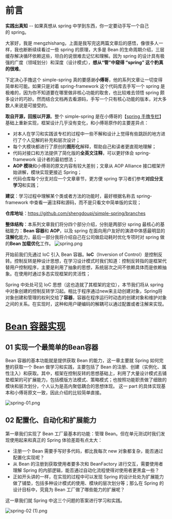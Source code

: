 # 前言

**实践出真知** -- 如果真想从 spring 中学到东西，你一定要动手写一个自己的 spring。

大家好，我是 mengzhishang，上面是我写完这两篇文章后的感悟，像很多人一样，我也断断续续看过一些 spring 的原理，大多是 Bean 的生命周期介绍，三层缓存解决循环依赖这些，坦白的说很难去记忆和理解。因为 spring 的设计具有极强的广度（领域划分）和深度（设计模式），**想从“管”中窥得 “spring” 这个豹真的很难**。

下定决心手撸这个 simple-spring 真的要感谢**小傅哥**，他的系列文章让一切变得简单和可能。如果只是对着 spring-framework 这个代码库去手写一个 spring 是极难的，因为你不知道要在哪里做非核心功能的取舍，也比较难去领悟 spring 颇多设计的巧妙。然而结合文档再去看源码，手写一个只有核心功能的版本，对大多数人来说是可接受的。

**取自开源，回报以开源**。整个 simple-spring 是在小傅哥的【[spring 手撸专栏](https://bugstack.cn/md/spring/develop-spring/2021-05-16-%E7%AC%AC1%E7%AB%A0%EF%BC%9A%E5%BC%80%E7%AF%87%E4%BB%8B%E7%BB%8D%EF%BC%8C%E6%89%8B%E5%86%99Spring%E8%83%BD%E7%BB%99%E4%BD%A0%E5%B8%A6%E6%9D%A5%E4%BB%80%E4%B9%88%EF%BC%9F.html)】基础上重新实现，框架设计几乎没有变化，和小傅哥原作的主要差异点：

*   对本人在学习和实践该专栏的过程中一些不解和设计上觉得有些跳跃的地方进行了个人见解的补充和层次设计；
*   每个大模块都进行了原创的**图形化**解释，帮助自己和读者更直观地理解；
*   代码对接口和方法提供了简化版的**全英文注释**，可以更好体会 spring-framework 设计者的最初想法；
*   **AOP 模块**和小傅哥的原文内容有较大差别；文章从 AOP Alliance 接口框架开始讲解，模块实现更接近 Spring；
*   代码仓库每个分支对应一个文章章节，更方便 spring 学习者们参考**对应分支学习**和实践；

**建议**：学习过程中理解某个类或者方法的功能时，最好根据名称去 spring-framework 中查看一遍注释和源码，而不是只看文中简单版的实现；

**仓库地址**：<https://github.com/shengdoupi/simple-spring/branches>

**整体结构**：本系列文章我们将分四个部分介绍，分别是两部分 spring 最核心的基础能力：**Bean 容器**和 **AOP**，以及 spring 在面向用户友好的演进中体感最明显的**注解化**能力，最后一部分我将介绍自己在公司做启动耗时优化专项时对 spring 做的**Bean 加载优化**工作。
![spring.png](https://p3-juejin.byteimg.com/tos-cn-i-k3u1fbpfcp/b57e711b675d43c58391fd69826a385b~tplv-k3u1fbpfcp-jj-mark:0:0:0:0:q75.image#?w=924\&h=708\&s=46118\&e=png\&a=1\&b=ffffff)

开始前我们先通过 IoC 引入 Bean 容器。**IoC**（Inversion of Control）是控制反转。控制反转是种设计思想，在学习设计模式时我们知道：控制反转指的是框架代替用户控制程序，主要是利用了抽象的思想，系统层次之间不依赖具体而是依赖抽象。在使用时通过多态实现框架的灵活性；

Spring 中处处可见 IoC 思想（这也造就了其框架的定位），本节我们将从 spring 中对象创建的控制反转学习起。相比于程序通过new来主动创建对象，Spring将对象创建和管理的权利交给了**容器**，容器在程序运行时动态的创建对象和维护对象之间的关系。在实现时，这种和用户硬编码的解耦可以通过配置或者注解来实现。
# [Bean 容器实现](https://juejin.cn/spost/7374631918112014374)
## 01 实现一个最简单的Bean容器
Bean 容器的基本功能就是提供获取 Bean 的能力，这一章主要就 Spring 如何完整的获取一个 Bean 做学习和实践，主要包括了 Bean 的注册、创建（实例化、属性注入）和获取。其中，框架在控制反转的思想基础上，利用了大量设计模式去铺垫框架的可扩展能力，包括模版方法模式、策略模式；也按照功能职责做了细致的模块和层次划分，个人认为是高内聚低耦合的思想体现。
这一 part 的具体实现基本和小傅哥原文一致，因此介绍的比较简单直接。

![spring-01.png](https://p1-juejin.byteimg.com/tos-cn-i-k3u1fbpfcp/c991b9709204403a83b5733e635c7d88~tplv-k3u1fbpfcp-jj-mark:0:0:0:0:q75.image#?w=1426&h=846&s=83378&e=png&a=1&b=ffffff)
## 02 配置化、自动化和扩展能力

第一章我们实现了 Bean 工厂最基本的功能：管理 Bean。但在单元测试时我们发现使用起来和真正的 Spring 体验差距有点太大：

*   注册一个 Bean 需要手写好多代码，都比我每次 new 对象都复杂，能否通过配置化实现呢？
*   从 Bean 的注册到获取使用者要多次和 BeanFactory 进行交互，需要使用者理解 Spring 的内部逻辑，能否通过自动化流程使得对使用者更黑盒一些？
*   正如开头讲的一样，在实现的过程中可以发现 Spring 的设计处处为扩展能力做了铺垫，包括多种设计模式的使用、模块的层次划分等；那么在 Spring 的设计目标中，究竟为 Bean 工厂做了哪些能力的扩展呢？

这一章我们就 Spring 中这三个问题的答案进行学习和实践。

![spring-02 (1).png](https://p6-juejin.byteimg.com/tos-cn-i-k3u1fbpfcp/8f59d0725e1b47f9919a2fd97ecce5fc~tplv-k3u1fbpfcp-jj-mark:0:0:0:0:q75.image#?w=1743&h=1160&s=167931&e=png&a=1&b=ffffff)

